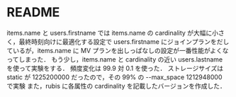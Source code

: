 # README

items.name と users.firstname では items.name の cardinality が大幅に小さく，最終時刻向けに最適化する設定で users.firstname にジョインプランをだしているが，items.name に MV プランを出しっぱなしの設定が一番性能がよくなってしまった．
もう少し，items.name と cardinality の近い users.lastname を使って実験をする．
頻度変化は 99.9 対 0.1 を使った．
ストレージサイズは static が  1225200000 だったので，その 99% の --max_space 1212948000 で実験
また，rubis に各属性の cardinality を記載したバージョンを作成した．
